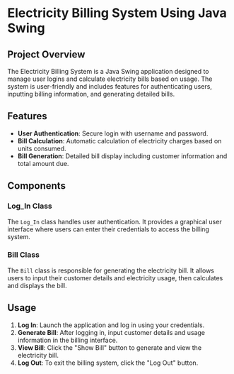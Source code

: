 # Electricity Billing System Using Java Swing

## Project Overview

The Electricity Billing System is a Java Swing application designed to manage user logins and calculate electricity bills based on usage. The system is user-friendly and includes features for authenticating users, inputting billing information, and generating detailed bills.

## Features

- **User Authentication**: Secure login with username and password.
- **Bill Calculation**: Automatic calculation of electricity charges based on units consumed.
- **Bill Generation**: Detailed bill display including customer information and total amount due.

## Components

### Log_In Class

The `Log_In` class handles user authentication. It provides a graphical user interface where users can enter their credentials to access the billing system.

### Bill Class

The `Bill` class is responsible for generating the electricity bill. It allows users to input their customer details and electricity usage, then calculates and displays the bill.

## Usage

1. **Log In**: Launch the application and log in using your credentials.
2. **Generate Bill**: After logging in, input customer details and usage information in the billing interface.
3. **View Bill**: Click the "Show Bill" button to generate and view the electricity bill.
4. **Log Out**: To exit the billing system, click the "Log Out" button.
